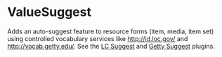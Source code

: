 # ValueSuggest

Adds an auto-suggest feature to resource forms (item, media, item set) using controlled vocabulary services like http://id.loc.gov/ and http://vocab.getty.edu/. See the [LC Suggest](https://github.com/omeka/plugin-LcSuggest) and
[Getty Suggest](https://github.com/UCSCLibrary/GettySuggest) plugins.
